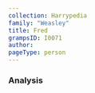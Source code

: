```yaml
---
collection: Harrypedia
family: "Weasley"
title: Fred
grampsID: I0071
author:
pageType: person
---
```


### Analysis
